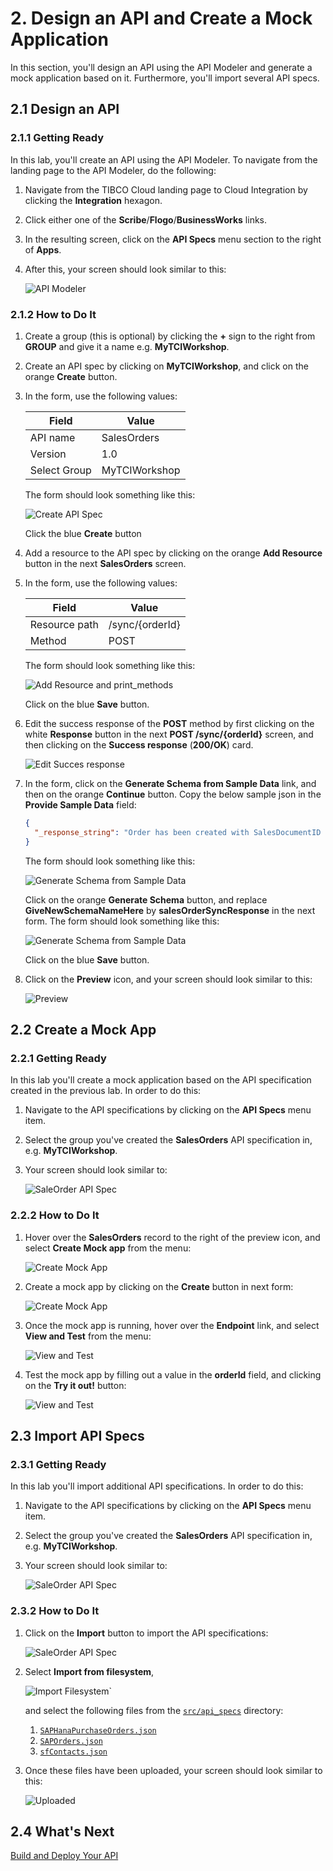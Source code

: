 # 2. Design an API and Create a Mock Application #

In this section, you'll design an API using the API Modeler and generate a mock application based on it.
Furthermore, you'll import several API specs.

## 2.1 Design an API ##

### 2.1.1 Getting Ready ###

In this lab, you'll create an API using the API Modeler. To navigate from the landing page to the API Modeler, do the following:

1. Navigate from the TIBCO Cloud landing page to Cloud Integration by clicking the **Integration** hexagon.
2. Click either one of the **Scribe**/**Flogo**/**BusinessWorks** links.
3. In the resulting screen, click on the **API Specs** menu section to the right of **Apps**.
4. After this, your screen should look similar to this:

    ![API Modeler](images/api_modeler_000.jpg)

### 2.1.2 How to Do It ###

1. Create a group (this is optional) by clicking the **+** sign to the right from **GROUP** and give it a name e.g. **MyTCIWorkshop**.
2. Create an API spec by clicking on **MyTCIWorkshop**, and click on the orange **Create** button.
3. In the form, use the following values:

    | Field        | Value         |
    | ------------ | ------------- |
    | API name     | SalesOrders   |
    | Version      | 1.0           |
    | Select Group | MyTCIWorkshop |

    The form should look something like this:

    ![Create API Spec](images/create_api_spec.jpg)

    Click the blue **Create** button

4. Add a resource to the API spec by clicking on the orange **Add Resource** button in the next **SalesOrders** screen.
5. In the form, use the following values:

    | Field         | Value           |
    | ------------- | --------------- |
    | Resource path | /sync/{orderId} |
    | Method        | POST            |

    The form should look something like this:

    ![Add Resource and print_methods](images/add_resource_and_methods.jpg)

    Click on the blue **Save** button.
6. Edit the success response of the **POST** method by first clicking on the white **Response** button in the next **POST /sync/{orderId}** screen, and then clicking on the **Success response** (**200/OK**) card.

    ![Edit Succes response](images/edit_response_succes.jpg)

7. In the form, click on the **Generate Schema from Sample Data** link, and then on the orange **Continue** button. Copy the below sample json in the **Provide Sample Data** field:

    ```json
    {
      "_response_string": "Order has been created with SalesDocumentID 00000013572"
    }
    ```

    The form should look something like this:

    ![Generate Schema from Sample Data](images/edit_response.jpg)

    Click on the orange **Generate Schema** button, and replace **GiveNewSchemaNameHere** by **salesOrderSyncResponse** in the next form. The form should look something like this:

    ![Generate Schema from Sample Data](images/edit_response_001.jpg)

    Click on the blue **Save** button.
8. Click on the **Preview** icon, and your screen should look similar to this:

    ![Preview](images/api_preview.jpg)

## 2.2 Create a Mock App ##

### 2.2.1 Getting Ready ###

In this lab you'll create a mock application based on the API specification created in the previous lab. In order to do this:

1. Navigate to the API specifications by clicking on the **API Specs** menu item.
2. Select the group you've created the **SalesOrders** API specification in, e.g. **MyTCIWorkshop**.
3. Your screen should look similar to:

    ![SaleOrder API Spec](images/sales_order_api_spec.jpg)

### 2.2.2 How to Do It ###

1. Hover over the **SalesOrders** record to the right of the preview icon, and select **Create Mock app** from the menu:

    ![Create Mock App](images/create_mock_app.jpg)
2. Create a mock app by clicking on the **Create** button in next form:

    ![Create Mock App](images/create_mock_app_001.jpg)
3. Once the mock app is running, hover over the **Endpoint** link, and select **View and Test** from the menu:

    ![View and Test](images/view_test.jpg)
4. Test the mock app by filling out a value in the **orderId** field, and clicking on the **Try it out!** button:

    ![View and Test](images/view_test_001.jpg)

## 2.3 Import API Specs ##

### 2.3.1 Getting Ready ###

In this lab you'll import additional API specifications. In order to do this:

1. Navigate to the API specifications by clicking on the **API Specs** menu item.
2. Select the group you've created the **SalesOrders** API specification in, e.g. **MyTCIWorkshop**.
3. Your screen should look similar to:

    ![SaleOrder API Spec](images/sales_order_api_spec.jpg)

### 2.3.2 How to Do It ###

1. Click on the **Import** button to import the API specifications:

    ![SaleOrder API Spec](images/sales_order_api_spec_import.jpg)
2. Select **Import from filesystem**,

    ![Import Filesystem`](images/import_filesystem.jpg)

    and select the following files from the [`src/api_specs`](../src/api_specs) directory:

    1. [`SAPHanaPurchaseOrders.json`](../src/api_specs/SAPHanaPurchaseOrders.json)
    2. [`SAPOrders.json`](../src/api_specs/SAPOrders.json)
    3. [`sfContacts.json`](../src/api_specs/sfContacts.json)
3. Once these files have been uploaded, your screen should look similar to this:

    ![Uploaded](images/uploaded.jpg)

## 2.4 What's Next ##

[Build and Deploy Your API](002.md)
